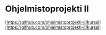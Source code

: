 # Ohjelmistoprojekti II

[https://github.com/ohjelmistoprojekti-ii/kurssi](https://github.com/ohjelmistoprojekti-ii/kurssi)
